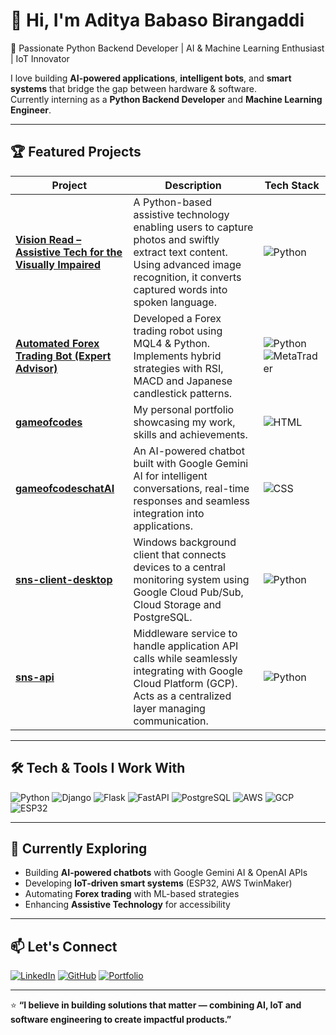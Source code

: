 
# 👋 Hi, I'm Aditya Babaso Birangaddi  

🚀 Passionate Python Backend Developer | AI & Machine Learning Enthusiast | IoT Innovator  

I love building **AI-powered applications**, **intelligent bots**, and **smart systems** that bridge the gap between hardware & software.  
Currently interning as a **Python Backend Developer** and **Machine Learning Engineer**.

---

## 🏆 Featured Projects

| Project | Description | Tech Stack |
|---------|-------------|------------|
| [**Vision Read – Assistive Tech for the Visually Impaired**](https://github.com/YourUsername/Vision-Read-Python-based-Assistive-Technology-for-the-Visually-Impaired) | A Python-based assistive technology enabling users to capture photos and swiftly extract text content. Using advanced image recognition, it converts captured words into spoken language. | ![Python](https://img.shields.io/badge/Python-3776AB?style=flat&logo=python&logoColor=white) |
| [**Automated Forex Trading Bot (Expert Advisor)**](https://github.com/YourUsername/Automated-Forex-Trading-Bot-with-Technical-Indicators-and-Back-testing) | Developed a Forex trading robot using MQL4 & Python. Implements hybrid strategies with RSI, MACD and Japanese candlestick patterns. | ![Python](https://img.shields.io/badge/Python-3776AB?style=flat&logo=python&logoColor=white) ![MetaTrader](https://img.shields.io/badge/MQL4-0088cc?style=flat) |
| [**gameofcodes**](https://github.com/YourUsername/gameofcodes) | My personal portfolio showcasing my work, skills and achievements. | ![HTML](https://img.shields.io/badge/HTML-E34F26?style=flat&logo=html5&logoColor=white) |
| [**gameofcodeschatAI**](https://github.com/YourUsername/gameofcodeschatai) | An AI-powered chatbot built with Google Gemini AI for intelligent conversations, real-time responses and seamless integration into applications. | ![CSS](https://img.shields.io/badge/CSS-1572B6?style=flat&logo=css3&logoColor=white) |
| [**sns-client-desktop**](https://github.com/YourUsername/sns-client-desktop) | Windows background client that connects devices to a central monitoring system using Google Cloud Pub/Sub, Cloud Storage and PostgreSQL. | ![Python](https://img.shields.io/badge/Python-3776AB?style=flat&logo=python&logoColor=white) |
| [**sns-api**](https://github.com/YourUsername/sns-api) | Middleware service to handle application API calls while seamlessly integrating with Google Cloud Platform (GCP). Acts as a centralized layer managing communication. | ![Python](https://img.shields.io/badge/Python-3776AB?style=flat&logo=python&logoColor=white) |

---

## 🛠️ Tech & Tools I Work With  

![Python](https://img.shields.io/badge/-Python-3776AB?style=flat-square&logo=python&logoColor=white)
![Django](https://img.shields.io/badge/-Django-092E20?style=flat-square&logo=django)
![Flask](https://img.shields.io/badge/-Flask-000000?style=flat-square&logo=flask)
![FastAPI](https://img.shields.io/badge/-FastAPI-009688?style=flat-square&logo=fastapi)
![PostgreSQL](https://img.shields.io/badge/-PostgreSQL-336791?style=flat-square&logo=postgresql&logoColor=white)
![AWS](https://img.shields.io/badge/-AWS-232F3E?style=flat-square&logo=amazon-aws)
![GCP](https://img.shields.io/badge/-GCP-4285F4?style=flat-square&logo=google-cloud)
![ESP32](https://img.shields.io/badge/-ESP32-000000?style=flat-square&logo=espressif)

---

## 🌱 Currently Exploring  

- Building **AI-powered chatbots** with Google Gemini AI & OpenAI APIs  
- Developing **IoT-driven smart systems** (ESP32, AWS TwinMaker)  
- Automating **Forex trading** with ML-based strategies  
- Enhancing **Assistive Technology** for accessibility  

---

## 📫 Let's Connect  

[![LinkedIn](https://img.shields.io/badge/LinkedIn-0077B5?style=flat-square&logo=linkedin&logoColor=white)](https://www.linkedin.com/in/your-linkedin/)
[![GitHub](https://img.shields.io/badge/GitHub-100000?style=flat-square&logo=github&logoColor=white)](https://github.com/YourUsername)
[![Portfolio](https://img.shields.io/badge/Portfolio-000000?style=flat-square&logo=vercel&logoColor=white)](https://github.com/YourUsername/gameofcodes)

---

⭐️ **“I believe in building solutions that matter — combining AI, IoT and software engineering to create impactful products.”**

